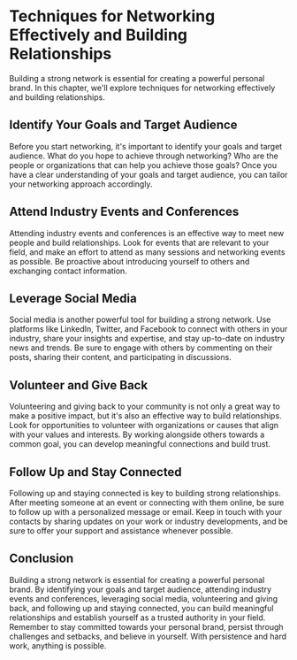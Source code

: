 Techniques for Networking Effectively and Building Relationships
======================================================================================================

Building a strong network is essential for creating a powerful personal brand. In this chapter, we'll explore techniques for networking effectively and building relationships.

Identify Your Goals and Target Audience
---------------------------------------

Before you start networking, it's important to identify your goals and target audience. What do you hope to achieve through networking? Who are the people or organizations that can help you achieve those goals? Once you have a clear understanding of your goals and target audience, you can tailor your networking approach accordingly.

Attend Industry Events and Conferences
--------------------------------------

Attending industry events and conferences is an effective way to meet new people and build relationships. Look for events that are relevant to your field, and make an effort to attend as many sessions and networking events as possible. Be proactive about introducing yourself to others and exchanging contact information.

Leverage Social Media
---------------------

Social media is another powerful tool for building a strong network. Use platforms like LinkedIn, Twitter, and Facebook to connect with others in your industry, share your insights and expertise, and stay up-to-date on industry news and trends. Be sure to engage with others by commenting on their posts, sharing their content, and participating in discussions.

Volunteer and Give Back
-----------------------

Volunteering and giving back to your community is not only a great way to make a positive impact, but it's also an effective way to build relationships. Look for opportunities to volunteer with organizations or causes that align with your values and interests. By working alongside others towards a common goal, you can develop meaningful connections and build trust.

Follow Up and Stay Connected
----------------------------

Following up and staying connected is key to building strong relationships. After meeting someone at an event or connecting with them online, be sure to follow up with a personalized message or email. Keep in touch with your contacts by sharing updates on your work or industry developments, and be sure to offer your support and assistance whenever possible.

Conclusion
----------

Building a strong network is essential for creating a powerful personal brand. By identifying your goals and target audience, attending industry events and conferences, leveraging social media, volunteering and giving back, and following up and staying connected, you can build meaningful relationships and establish yourself as a trusted authority in your field. Remember to stay committed towards your personal brand, persist through challenges and setbacks, and believe in yourself. With persistence and hard work, anything is possible.
